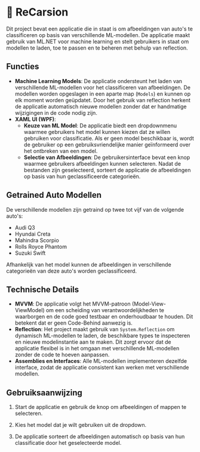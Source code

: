 # 🚗 ReCarsion

Dit project bevat een applicatie die in staat is om afbeeldingen van auto's te classificeren op basis van verschillende ML-modellen. De applicatie maakt gebruik van ML.NET voor machine learning en stelt gebruikers in staat om modellen te laden, toe te passen en te beheren met behulp van reflection.

## Functies

- **Machine Learning Models**: De applicatie ondersteunt het laden van verschillende ML-modellen voor het classificeren van afbeeldingen. De modellen worden opgeslagen in een aparte map (``Models``) en kunnen op elk moment worden geüpdatet. Door het gebruik van reflection herkent de applicatie automatisch nieuwe modellen zonder dat er handmatige wijzigingen in de code nodig zijn.
- **XAML UI (WPF)**:
  - **Keuze van ML Model**: De applicatie biedt een dropdownmenu waarmee gebruikers het model kunnen kiezen dat ze willen gebruiken voor classificatie. Als er geen model beschikbaar is, wordt de gebruiker op een gebruiksvriendelijke manier geïnformeerd over het ontbreken van een model.
  - **Selectie van Afbeeldingen**: De gebruikersinterface bevat een knop waarmee gebruikers afbeeldingen kunnen selecteren. Nadat de bestanden zijn geselecteerd, sorteert de applicatie de afbeeldingen op basis van hun geclassificeerde categorieën.
 
## Getrained Auto Modellen

De verschillende modellen zijn getraind op twee tot vijf van de volgende auto's:
- Audi Q3
- Hyundai Creta
- Mahindra Scorpio
- Rolls Royce Phantom
- Suzuki Swift

Afhankelijk van het model kunnen de afbeeldingen in verschillende categorieën van deze auto's worden geclassificeerd.
 
## Technische Details

- **MVVM**: De applicatie volgt het MVVM-patroon (Model-View-ViewModel) om een scheiding van verantwoordelijkheden te waarborgen en de code goed testbaar en onderhoudbaar te houden. Dit betekent dat er geen Code-Behind aanwezig is.
- **Reflection**: Het project maakt gebruik van ``System.Reflection`` om dynamisch ML-modellen te laden, de beschikbare types te inspecteren en nieuwe modelinstantie aan te maken. Dit zorgt ervoor dat de applicatie flexibel is in het omgaan met verschillende ML-modellen zonder de code te hoeven aanpassen.
- **Assemblies en Interfaces**: Alle ML-modellen implementeren dezelfde interface, zodat de applicatie consistent kan werken met verschillende modellen.

## Gebruiksaanwijzing

1. Start de applicatie en gebruik de knop om afbeeldingen of mappen te selecteren.

2. Kies het model dat je wilt gebruiken uit de dropdown.

3. De applicatie sorteert de afbeeldingen automatisch op basis van hun classificatie door het geselecteerde model.
